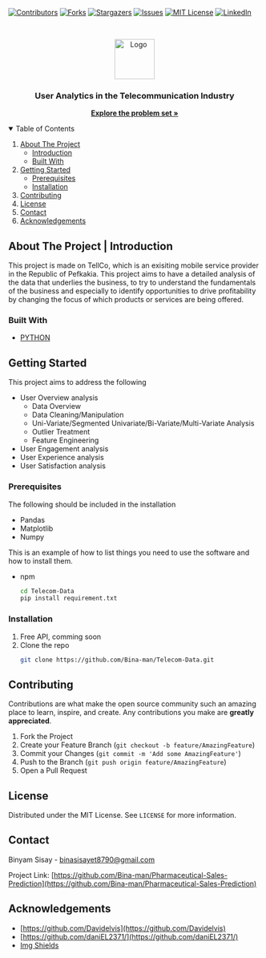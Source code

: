 [![Contributors][contributors-shield]][contributors-url]
[![Forks][forks-shield]][forks-url]
[![Stargazers][stars-shield]][stars-url]
[![Issues][issues-shield]][issues-url]
[![MIT License][license-shield]][license-url]
[![LinkedIn][linkedin-shield]][linkedin-url]



<!-- PROJECT LOGO -->
<br />
<p align="center">
  <a href="https://github.com/othneildrew/Best-README-Template">
    <img src="https://liu.se/dfsmedia/dd35e243dfb7406993c1815aaf88a675/27403-50065/statistik-telekom-istock-502126900" alt="Logo" width="80" height="80">
  </a>

  <h3 align="center">User Analytics in the Telecommunication Industry</h3>

  <p align="center">
    <a href="https://docs.google.com/document/d/1nLNOd9nlXV7QJSsg2IYXIQ67-wLa8ugx6RuMmVuY0mY/edit"><strong>Explore the problem set »</strong></a>
    <br />
  </p>
</p>



<!-- TABLE OF CONTENTS -->
<details open="open">
  <summary>Table of Contents</summary>
  <ol>
    <li>
      <a href="#built-with">About The Project</a>
      <ul>
        <li><a href="#built-with">Introduction</a></li>
        <li><a href="#built-with">Built With</a></li>
      </ul>
    </li>
    <li>
      <a href="#getting-started">Getting Started</a>
      <ul>
        <li><a href="#prerequisites">Prerequisites</a></li>
        <li><a href="#installation">Installation</a></li>
      </ul>
    </li>
    <li><a href="#contributing">Contributing</a></li>
    <li><a href="#license">License</a></li>
    <li><a href="#contact">Contact</a></li>
    <li><a href="#acknowledgements">Acknowledgements</a></li>
  </ol>
</details>



<!-- ABOUT THE PROJECT -->
## About The Project | Introduction
This project is made  on TellCo, which is an exisiting mobile service provider in the Republic of Pefkakia. This project aims to  have a detailed analysis of the data that underlies the business, to try to understand the fundamentals of the business and especially to identify opportunities to drive profitability by changing the focus of which products or services are being offered.


### Built With

* [PYTHON](https://python.org/)



<!-- GETTING STARTED -->
## Getting Started
This project aims to address the following
* User Overview analysis
  * Data Overview 
  * Data Cleaning/Manipulation
  * Uni-Variate/Segmented Univariate/Bi-Variate/Multi-Variate Analysis
  * Outlier Treatment
  * Feature Engineering
* User Engagement analysis
* User Experience analysis
* User Satisfaction analysis


### Prerequisites
The following should be included in the installation
* Pandas
* Matplotlib
* Numpy
 
This is an example of how to list things you need to use the software and how to install them.
* npm
  ```sh
  cd Telecom-Data
  pip install requirement.txt
  ```

### Installation

1. Free API, comming soon
2. Clone the repo
   ```sh
   git clone https://github.com/Bina-man/Telecom-Data.git
   ```







<!-- CONTRIBUTING -->
## Contributing

Contributions are what make the open source community such an amazing place to learn, inspire, and create. Any contributions you make are **greatly appreciated**.

1. Fork the Project
2. Create your Feature Branch (`git checkout -b feature/AmazingFeature`)
3. Commit your Changes (`git commit -m 'Add some AmazingFeature'`)
4. Push to the Branch (`git push origin feature/AmazingFeature`)
5. Open a Pull Request



<!-- LICENSE -->
## License

Distributed under the MIT License. See `LICENSE` for more information.



<!-- CONTACT -->
## Contact

Binyam Sisay - binasisayet8790@gmail.com

Project Link: [https://github.com/Bina-man/Pharmaceutical-Sales-Prediction](https://github.com/Bina-man/Pharmaceutical-Sales-Prediction)



<!-- ACKNOWLEDGEMENTS -->
## Acknowledgements
*  [https://github.com/Davidelvis](https://github.com/Davidelvis)
*  [https://github.com/daniEL2371/](https://github.com/daniEL2371/)
*  [Img Shields](https://shields.io)





<!-- MARKDOWN LINKS & IMAGES -->
<!-- https://www.markdownguide.org/basic-syntax/#reference-style-links -->
[contributors-shield]: https://img.shields.io/github/contributors/Bina-man/Telecom-Data.svg?style=for-the-badge
[contributors-url]: https://github.com/Bina-man/Telecom-Data/graphs/contributors

[forks-shield]: https://img.shields.io/github/forks/Bina-man/Telecom-Data.svg?style=for-the-badge
[forks-url]: https://github.com/Bina-man/Telecom-Data/network/members

[stars-shield]: https://img.shields.io/github/stars/Bina-man/Telecom-Data.svg?style=for-the-badge
[stars-url]: https://github.com/Bina-man/Telecom-Data/stargazers

[issues-shield]: https://img.shields.io/github/issues/Bina-man/Telecom-Data.svg?style=for-the-badge
[issues-url]: https://github.com/Bina-man/Telecom-Data/issues

[license-shield]: https://img.shields.io/github/license/Bina-man/Telecom-Data.svg?style=for-the-badge
[license-url]: https://github.com/Bina-man/Telecom-Data/blob/master/LICENSE.txt

[linkedin-shield]: https://img.shields.io/badge/-LinkedIn-black.svg?style=for-the-badge&logo=linkedin&colorB=555
[linkedin-url]: https://linkedin.com/in/bina-man

[product-screenshot]: images/screenshot.png
